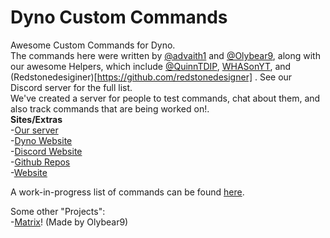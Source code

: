 # Dyno Custom Commands
Awesome Custom Commands for Dyno.  
The commands here were written by [@advaith1](https://github.com/advaith1) and [@Olybear9](https://github.com/Olybear9), along with our awesome Helpers, which include [@QuinnTDIP](https://github.com/quinntdip), [WHASonYT](https://github.com/whasonyt), and (Redstonedesiginer)[https://github.com/redstonedesigner] . See our Discord server for the full list.  
We've created a server for people to test commands, chat about them, and also track commands that are being worked on!.  
**Sites/Extras**  
-[Our server](https://discord.gg/e7R8J68)  
-[Dyno Website](https://dyno.gg)  
-[Discord Website](https://discord.gg)  
-[Github Repos](https://github.com/DynoCC)  
-[Website](https://dynocc.tk)

A work-in-progress list of commands can be found [here](https://dynocc.tk/Command%20List).

Some other "Projects":  
-[Matrix](https://dynocc.tk/bored)! (Made by Olybear9)
